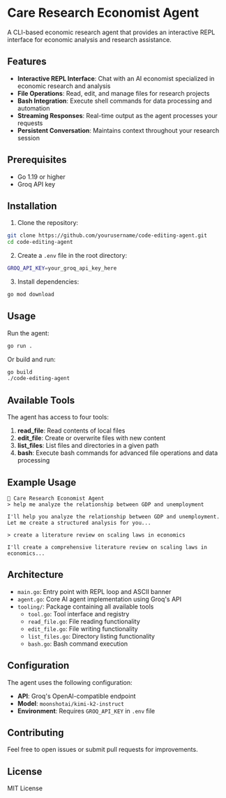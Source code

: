 # Care Research Economist Agent

A CLI-based economic research agent that provides an interactive REPL interface for economic analysis and research assistance.

## Features

- **Interactive REPL Interface**: Chat with an AI economist specialized in economic research and analysis
- **File Operations**: Read, edit, and manage files for research projects
- **Bash Integration**: Execute shell commands for data processing and automation
- **Streaming Responses**: Real-time output as the agent processes your requests
- **Persistent Conversation**: Maintains context throughout your research session

## Prerequisites

- Go 1.19 or higher
- Groq API key

## Installation

1. Clone the repository:
```bash
git clone https://github.com/yourusername/code-editing-agent.git
cd code-editing-agent
```

2. Create a `.env` file in the root directory:
```bash
GROQ_API_KEY=your_groq_api_key_here
```

3. Install dependencies:
```bash
go mod download
```

## Usage

Run the agent:
```bash
go run .
```

Or build and run:
```bash
go build
./code-editing-agent
```

## Available Tools

The agent has access to four tools:

1. **read_file**: Read contents of local files
2. **edit_file**: Create or overwrite files with new content
3. **list_files**: List files and directories in a given path
4. **bash**: Execute bash commands for advanced file operations and data processing

## Example Usage

```
🤖 Care Research Economist Agent
> help me analyze the relationship between GDP and unemployment

I'll help you analyze the relationship between GDP and unemployment. Let me create a structured analysis for you...

> create a literature review on scaling laws in economics

I'll create a comprehensive literature review on scaling laws in economics...
```

## Architecture

- `main.go`: Entry point with REPL loop and ASCII banner
- `agent.go`: Core AI agent implementation using Groq's API
- `tooling/`: Package containing all available tools
  - `tool.go`: Tool interface and registry
  - `read_file.go`: File reading functionality
  - `edit_file.go`: File writing functionality
  - `list_files.go`: Directory listing functionality
  - `bash.go`: Bash command execution

## Configuration

The agent uses the following configuration:
- **API**: Groq's OpenAI-compatible endpoint
- **Model**: `moonshotai/kimi-k2-instruct`
- **Environment**: Requires `GROQ_API_KEY` in `.env` file

## Contributing

Feel free to open issues or submit pull requests for improvements.

## License

MIT License